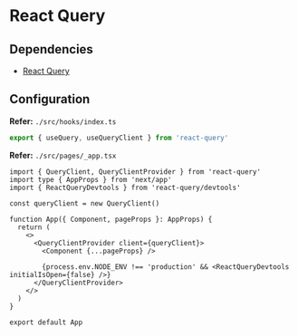 # React Query

<!--
https://github.com/jeromverschoote/nextjs-playground/blob/main/src/hooks/usePosts.ts
-->

## Dependencies

- [React Query](/react/react-query.md)

## Configuration

**Refer:** `./src/hooks/index.ts`

```ts
export { useQuery, useQueryClient } from 'react-query'
```

**Refer:** `./src/pages/_app.tsx`

```tsx
import { QueryClient, QueryClientProvider } from 'react-query'
import type { AppProps } from 'next/app'
import { ReactQueryDevtools } from 'react-query/devtools'

const queryClient = new QueryClient()

function App({ Component, pageProps }: AppProps) {
  return (
    <>
      <QueryClientProvider client={queryClient}>
        <Component {...pageProps} />

        {process.env.NODE_ENV !== 'production' && <ReactQueryDevtools initialIsOpen={false} />}
      </QueryClientProvider>
    </>
  )
}

export default App
```
